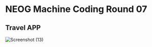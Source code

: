 # NEOG Machine Coding Round 07

## Travel APP



![Screenshot (13)](https://github.com/jugeshraghav/machine-coding-07/assets/74092377/50019028-2d6f-4cbd-a108-077705979f2f)
